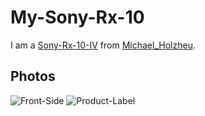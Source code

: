 # My-Sony-Rx-10

I am a [Sony-Rx-10-IV](20000029.md) from [Michael_Holzheu](0.txt).

## Photos

![Front-Side](400000198.jpg)
![Product-Label](400000199.jpg)
